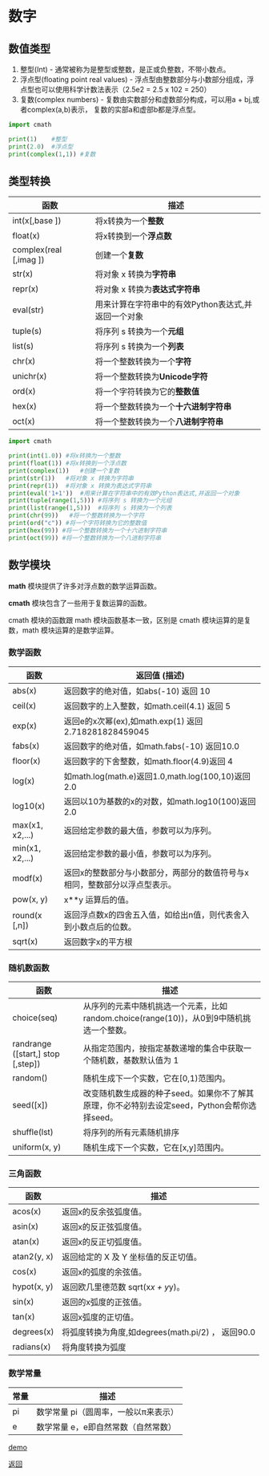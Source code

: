# 数字

## 数值类型

1. 整型(Int) - 通常被称为是整型或整数，是正或负整数，不带小数点。
2. 浮点型(floating point real values) - 浮点型由整数部分与小数部分组成，浮点型也可以使用科学计数法表示（2.5e2 = 2.5 x 102 = 250）
3. 复数(complex numbers) - 复数由实数部分和虚数部分构成，可以用a + bj,或者complex(a,b)表示， 复数的实部a和虚部b都是浮点型。

```python
import cmath

print(1)    #整型
print(2.0)  #浮点型
print(complex(1,1)) #复数
```

## 类型转换

函数 | 描述
-- | --
int(x[,base ]) | 将x转换为一个**整数**
float(x) | 将x转换到一个**浮点数**  
complex(real [,imag ]) | 创建一个**复数**  
str(x) | 将对象 x 转换为**字符串**  
repr(x) | 将对象 x 转换为**表达式字符串**  
eval(str) | 用来计算在字符串中的有效Python表达式,并返回一个对象  
tuple(s) | 将序列 s 转换为一个**元组**  
list(s) | 将序列 s 转换为一个**列表**  
chr(x) | 将一个整数转换为一个**字符**  
unichr(x) | 将一个整数转换为**Unicode字符**  
ord(x) | 将一个字符转换为它的**整数值**  
hex(x) | 将一个整数转换为一个**十六进制字符串**  
oct(x) | 将一个整数转换为一个**八进制字符串**  

```python
import cmath

print(int(1.0)) #将x转换为一个整数  
print(float(1)) #将x转换到一个浮点数  
print(complex(1))   #创建一个复数  
print(str(1))   #将对象 x 转换为字符串  
print(repr(1))  #将对象 x 转换为表达式字符串  
print(eval('1+1'))  #用来计算在字符串中的有效Python表达式,并返回一个对象  
print(tuple(range(1,5))) #将序列 s 转换为一个元组  
print(list(range(1,5)))  #将序列 s 转换为一个列表  
print(chr(99))   #将一个整数转换为一个字符  
print(ord("c")) #将一个字符转换为它的整数值  
print(hex(99)) #将一个整数转换为一个十六进制字符串  
print(oct(99)) #将一个整数转换为一个八进制字符串  
```

## 数学模块

**math** 模块提供了许多对浮点数的数学运算函数。

**cmath** 模块包含了一些用于复数运算的函数。

cmath 模块的函数跟 math 模块函数基本一致，区别是 cmath 模块运算的是复数，math 模块运算的是数学运算。

### 数学函数

函数 | 返回值 (描述)
-- | --
abs(x) | 返回数字的绝对值，如abs(-10) 返回 10
ceil(x) | 返回数字的上入整数，如math.ceil(4.1) 返回 5
exp(x) | 返回e的x次幂(ex),如math.exp(1) 返回2.718281828459045
fabs(x) | 返回数字的绝对值，如math.fabs(-10) 返回10.0
floor(x) | 返回数字的下舍整数，如math.floor(4.9)返回 4
log(x) | 如math.log(math.e)返回1.0,math.log(100,10)返回2.0
log10(x) | 返回以10为基数的x的对数，如math.log10(100)返回 2.0
max(x1, x2,...) | 返回给定参数的最大值，参数可以为序列。
min(x1, x2,...) | 返回给定参数的最小值，参数可以为序列。
modf(x) | 返回x的整数部分与小数部分，两部分的数值符号与x相同，整数部分以浮点型表示。
pow(x, y) | x**y 运算后的值。
round(x [,n]) | 返回浮点数x的四舍五入值，如给出n值，则代表舍入到小数点后的位数。
sqrt(x) | 返回数字x的平方根

### 随机数函数

函数 | 描述
-- | --
choice(seq) | 从序列的元素中随机挑选一个元素，比如random.choice(range(10))，从0到9中随机挑选一个整数。
randrange ([start,] stop [,step]) | 从指定范围内，按指定基数递增的集合中获取一个随机数，基数默认值为 1
random() | 随机生成下一个实数，它在[0,1)范围内。
seed([x]) | 改变随机数生成器的种子seed。如果你不了解其原理，你不必特别去设定seed，Python会帮你选择seed。
shuffle(lst) | 将序列的所有元素随机排序
uniform(x, y) | 随机生成下一个实数，它在[x,y]范围内。

### 三角函数

函数 | 描述
-- | --
acos(x) | 返回x的反余弦弧度值。
asin(x) | 返回x的反正弦弧度值。
atan(x) | 返回x的反正切弧度值。
atan2(y, x) | 返回给定的 X 及 Y 坐标值的反正切值。
cos(x) | 返回x的弧度的余弦值。
hypot(x, y) | 返回欧几里德范数 sqrt(x*x + y*y)。
sin(x) | 返回的x弧度的正弦值。
tan(x) | 返回x弧度的正切值。
degrees(x) | 将弧度转换为角度,如degrees(math.pi/2) ， 返回90.0
radians(x) | 将角度转换为弧度

### 数学常量

常量 | 描述
-- | --
pi | 数学常量 pi（圆周率，一般以π来表示）
e | 数学常量 e，e即自然常数（自然常数）

[demo](01-数字.py)

[返回](../../README.md)
